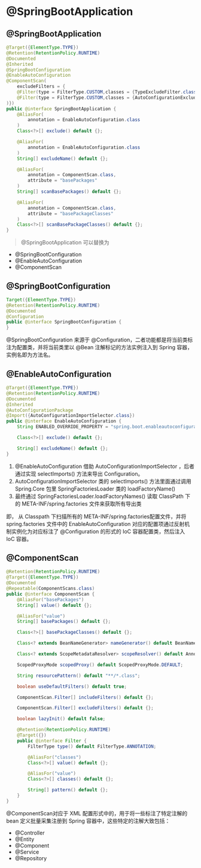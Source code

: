 # @SpringBootApplication

## @SpringBootApplication

```java
@Target({ElementType.TYPE})
@Retention(RetentionPolicy.RUNTIME)
@Documented
@Inherited
@SpringBootConfiguration
@EnableAutoConfiguration
@ComponentScan(
    excludeFilters = {
    @Filter(type = FilterType.CUSTOM,classes = {TypeExcludeFilter.class}), 
    @Filter(type = FilterType.CUSTOM,classes = {AutoConfigurationExcludeFilter.class}
)})
public @interface SpringBootApplication {
    @AliasFor(
        annotation = EnableAutoConfiguration.class
    )
    Class<?>[] exclude() default {};

    @AliasFor(
        annotation = EnableAutoConfiguration.class
    )
    String[] excludeName() default {};

    @AliasFor(
        annotation = ComponentScan.class,
        attribute = "basePackages"
    )
    String[] scanBasePackages() default {};

    @AliasFor(
        annotation = ComponentScan.class,
        attribute = "basePackageClasses"
    )
    Class<?>[] scanBasePackageClasses() default {};
}

```

> @SpringBootApplication 可以替换为

* @SpringBootConfiguration
* @EnableAutoConfiguration
* @ComponentScan

## @SpringBootConfiguration

```java
Target({ElementType.TYPE})
@Retention(RetentionPolicy.RUNTIME)
@Documented
@Configuration
public @interface SpringBootConfiguration {
}
```

@SpringBootConfiguration 来源于 @Configuration，二者功能都是将当前类标注为配置类，并将当前类里以 @Bean 注解标记的方法实例注入到 Spring 容器，实例名即为方法名。

## @EnableAutoConfiguration

```java
@Target({ElementType.TYPE})
@Retention(RetentionPolicy.RUNTIME)
@Documented
@Inherited
@AutoConfigurationPackage
@Import({AutoConfigurationImportSelector.class})
public @interface EnableAutoConfiguration {
    String ENABLED_OVERRIDE_PROPERTY = "spring.boot.enableautoconfiguration";

    Class<?>[] exclude() default {};

    String[] excludeName() default {};
}
```

1. @EnableAutoConfiguration 借助 AutoConfigurationImportSelector ，后者通过实现 selectImports\(\) 方法来导出 Configuration。
2. AutoConfigurationImportSelector 类的 selectImports\(\) 方法里面通过调用 Spring.Core 包里 SpringFactoriesLoader 类的 loadFactoryName\(\) 
3. 最终通过 SpringFactoriesLoader.loadFactoryNames\(\) 读取 ClassPath 下的 META-INF/spring.factories 文件来获取所有导出类

即， 从 Classpath 下扫描所有的 META-INF/spring.factories配置文件，并将 spring.factories 文件中的 EnableAutoConfiguration 对应的配置项通过反射机制实例化为对应标注了 @Configuration 的形式的 IoC 容器配置类，然后注入 IoC 容器。

## @ComponentScan

```java
@Retention(RetentionPolicy.RUNTIME)
@Target({ElementType.TYPE})
@Documented
@Repeatable(ComponentScans.class)
public @interface ComponentScan {
    @AliasFor("basePackages")
    String[] value() default {};

    @AliasFor("value")
    String[] basePackages() default {};

    Class<?>[] basePackageClasses() default {};

    Class<? extends BeanNameGenerator> nameGenerator() default BeanNameGenerator.class;

    Class<? extends ScopeMetadataResolver> scopeResolver() default AnnotationScopeMetadataResolver.class;

    ScopedProxyMode scopedProxy() default ScopedProxyMode.DEFAULT;

    String resourcePattern() default "**/*.class";

    boolean useDefaultFilters() default true;

    ComponentScan.Filter[] includeFilters() default {};

    ComponentScan.Filter[] excludeFilters() default {};

    boolean lazyInit() default false;

    @Retention(RetentionPolicy.RUNTIME)
    @Target({})
    public @interface Filter {
        FilterType type() default FilterType.ANNOTATION;

        @AliasFor("classes")
        Class<?>[] value() default {};

        @AliasFor("value")
        Class<?>[] classes() default {};

        String[] pattern() default {};
    }
}

```

@ComponentScan对应于 XML 配置形式中的，用于将一些标注了特定注解的 bean 定义批量采集注册到 Spring 容器中，这些特定的注解大致包括：

* @Controller
* @Entity
* @Component
* @Service
* @Repository



